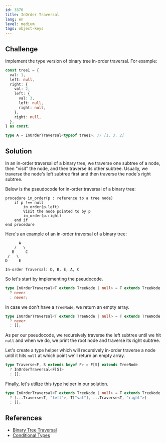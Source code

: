 ```yaml
---
id: 3376
title: InOrder Traversal
lang: en
level: medium
tags: object-keys
---
```


## Challenge

Implement the type version of binary tree in-order traversal. For example:

```typescript
const tree1 = {
  val: 1,
  left: null,
  right: {
    val: 2,
    left: {
      val: 3,
      left: null,
      right: null,
    },
    right: null,
  },
} as const;

type A = InOrderTraversal<typeof tree1>; // [1, 3, 2]
```

## Solution

In an in-order traversal of a binary tree, we traverse one subtree of a node,
then "visit" the node, and then traverse its other subtree. Usually, we traverse
the node's left subtree first and then traverse the node's right subtree.

Below is the pseudocode for in-order traversal of a binary tree:

```text
procedure in_order(p : reference to a tree node)
    if p !== null
        in_order(p.left)
        Visit the node pointed to by p
        in_order(p.right)
    end if
end procedure
```

Here's an example of an in-order traversal of a binary tree:

```text
      A
    /   \
   B     C
 /   \
D     E

In-order Traversal: D, B, E, A, C
```

So let's start by implementing the pseudocode.

```ts
type InOrderTraversal<T extends TreeNode | null> = T extends TreeNode
  ? never
  : never;
```

In case we don't have a `TreeNode`, we return an empty array.

```ts
type InOrderTraversal<T extends TreeNode | null> = T extends TreeNode
  ? never
  : [];
```

As per our pseudocode, we recursively traverse the left subtree until we hit
`null` and when we do, we print the root node and traverse its right subtree.

Let's create a type helper which will recursively in-order traverse a node until
it hits `null` at which point we'll return an empty array.

```ts
type Traverse<F, S extends keyof F> = F[S] extends TreeNode
  ? InOrderTraversal<F[S]>
  : [];
```

Finally, let's utilize this type helper in our solution.

```ts
type InOrderTraversal<T extends TreeNode | null> = T extends TreeNode
  ? [...Traverse<T, "left">, T["val"], ...Traverse<T, "right">]
  : [];
```

## References

- [Binary Tree Traversal](https://www.geeksforgeeks.org/tree-traversals-inorder-preorder-and-postorder/)
- [Conditional Types](https://www.typescriptlang.org/docs/handbook/2/conditional-types.html)

